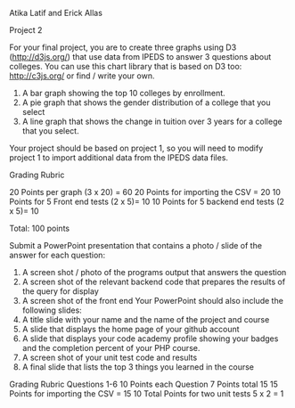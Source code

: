 Atika Latif and Erick Allas


Project 2

For your final project, you are to create three graphs using D3 (http://d3js.org/) that use data from IPEDS to answer 3 questions about colleges.  You can use this chart library that is based on D3 too: http://c3js.org/ or find / write your own. 

1.	A bar graph showing the top 10 colleges by enrollment.   
2.	A pie graph that shows the gender distribution of a college that you select
3.	A line graph that shows the change in tuition over 3 years for a college that you select.

Your project should be based on project 1, so you will need to modify project 1 to import additional data from the IPEDS data files.  

Grading Rubric

20 Points per graph (3 x 20) = 60
20 Points for importing the CSV = 20
10 Points for 5 Front end tests (2 x 5)= 10
10 Points for 5 backend end tests (2 x 5)= 10 

Total: 100 points

Submit a PowerPoint presentation that contains a photo / slide of the answer for each question:
1.	A screen shot / photo of the programs output that answers the question
2.	A screen shot of the relevant backend code that prepares the results of the query for display
3.	A screen shot of the front end
Your PowerPoint should also include the following slides:
1.	A title slide with your name and the name of the project and course
2.	A slide that displays the home page of your github account
3.	A slide that displays your code academy profile showing your badges and the completion percent of your PHP course.
4.	A screen shot of your unit test code and results
5.	A final slide that lists the top 3 things you learned in the course

Grading Rubric 
Questions 1-6 10 Points each
Question 7 Points total 15
15 Points for importing the CSV = 15
10 Total Points for two unit tests 5 x 2 = 1

